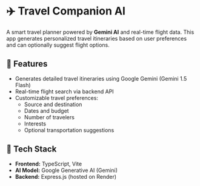 <!DOCTYPE html>
<html lang="en">
<head>
  <meta charset="UTF-8" />
  <meta name="viewport" content="width=device-width, initial-scale=1.0"/>
  <title>Travel Companion AI - README</title>
</head>
<body>
  <h1>✈️ Travel Companion AI</h1>
  <p>
    A smart travel planner powered by <strong>Gemini AI</strong> and real-time flight data. This app generates personalized travel itineraries based on user preferences and can optionally suggest flight options.
  </p>

  <h2>🚀 Features</h2>
  <ul>
    <li>Generates detailed travel itineraries using Google Gemini (Gemini 1.5 Flash)</li>
    <li>Real-time flight search via backend API</li>
    <li>Customizable travel preferences:
      <ul>
        <li>Source and destination</li>
        <li>Dates and budget</li>
        <li>Number of travelers</li>
        <li>Interests</li>
        <li>Optional transportation suggestions</li>
      </ul>
    </li>
  </ul>

  <h2>🧠 Tech Stack</h2>
  <ul>
    <li><strong>Frontend:</strong> TypeScript, Vite</li>
    <li><strong>AI Model:</strong> Google Generative AI (Gemini)</li>
    <li><strong>Backend:</strong> Express.js (hosted on Render)</li>
    
  </ul>

  
</body>
</html>
